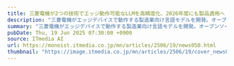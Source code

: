 ```yaml
---
title: 三菱電機が2つの技術でエッジ動作可能なLLMを高精度化、2026年度にも製品適用へ
description: "三菱電機がエッジデバイスで動作する製造業向け言語モデルを開発。オープンソースのLLM（大規模言語モデル）をベースにエッジデバイスで動作可能とするとともに、タスク正解率をベースモデルの35.8％から約40ポイントの改善となる77.2％に向上した。"
summary: "三菱電機がエッジデバイスで動作する製造業向け言語モデルを開発。オープンソースのLLM（大規模言語モデル）をベースにエッジデバイスで動作可能とするとともに、タスク正解率をベースモデルの35.8％から約40ポイントの改善となる77.2％に向上した。"
pubDate: Thu, 19 Jun 2025 07:30:00 +0900
source: ITmedia AI
url: https://monoist.itmedia.co.jp/mn/articles/2506/19/news050.html
thumbnail: "https://image.itmedia.co.jp/mn/articles/2506/19/cover_news050.jpg"
---
```


